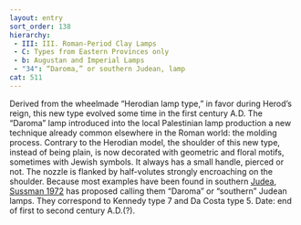 ```yaml
---
layout: entry
sort_order: 138
hierarchy:
 - III: III. Roman-Period Clay Lamps
 - C: Types from Eastern Provinces only
 - b: Augustan and Imperial Lamps
 - "34": “Daroma,” or southern Judean, lamp
cat: 511
---
```


Derived from the wheelmade “Herodian lamp type,” in favor during Herod’s reign, this new type evolved some time in the first century A.D. The “Daroma” lamp introduced into the local Palestinian lamp production a new technique already common elsewhere in the Roman world: the molding process. Contrary to the Herodian model, the shoulder of this new type, instead of being plain, is now decorated with geometric and floral motifs, sometimes with Jewish symbols. It always has a small handle, pierced or not. The nozzle is flanked by half-volutes strongly encroaching on the shoulder. Because most examples have been found in southern <a href='../../map/#loc_7001407'>Judea</a>, <a href='../../bibliography/#sussman-1972'>Sussman 1972</a> has proposed calling them “Daroma” or “southern” Judean lamps. They correspond to Kennedy type 7 and Da Costa type 5. Date: end of first to second century A.D.(?).
